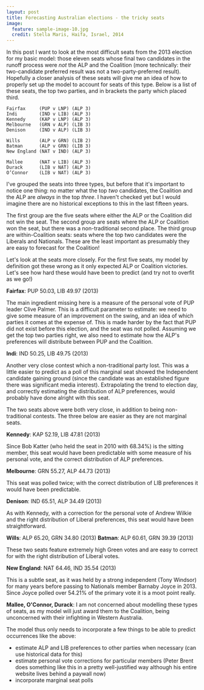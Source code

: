 ```yaml
---
layout: post
title: Forecasting Australian elections - the tricky seats
image:
  feature: sample-image-10.jpg
  credit: Stella Maris, Haifa, Israel, 2014
---
```


In this post I want to look at the most difficult seats from the 2013 election for my basic model: those eleven seats whose final two candidates in the runoff process were *not* the ALP and the Coalition (more technically: their two-candidate preferred result was not a two-party-preferred result). Hopefully a closer analysis of these seats will give me an idea of how to properly set up the model to account for seats of this type. Below is a list of these seats, the top two parties, and in brackets the party which placed third.

    Fairfax     (PUP v LNP) (ALP 3)
    Indi        (IND v LIB) (ALP 3)
    Kennedy     (KAP v LNP) (ALP 3)
    Melbourne   (GRN v ALP) (LIB 3)
    Denison     (IND v ALP) (LIB 3)

    Wills       (ALP v GRN) (LIB 2)
    Batman      (ALP v GRN) (LIB 3)
    New England (NAT v IND) (ALP 3)

    Mallee      (NAT v LIB) (ALP 3)
    Durack      (LIB v NAT) (ALP 3)
    O’Connor    (LIB v NAT) (ALP 3)

I've grouped the seats into three types, but before that it's important to notice one thing: no matter what the top *two* candidates, the Coalition and the ALP are *always* in the top *three*. I haven't checked yet but I would imagine there are no historical exceptions to this in the last fifteen years.

The first group are the five seats where either the ALP or the Coalition did not win the seat. The second group are seats where the ALP or Coalition won the seat, but there was a non-traditional second place. The third group are within-Coalition seats: seats where the top two candidates were the Liberals and Nationals. These are the least important as presumably they are easy to forecast for the Coalition!

Let's look at the seats more closely. For the first five seats, my model by definition got these wrong as it only expected ALP or Coalition victories. Let's see how hard these would have been to predict (and try not to overfit as we go!)

**Fairfax**: PUP 50.03, LIB 49.97 (2013)

The main ingredient missing here is a measure of the personal vote of PUP leader Clive Palmer. This is a difficult parameter to estimate: we need to give some measure of an improvement on the swing, and an idea of which parties it comes at the expense of. This is made harder by the fact that PUP did not exist before this election, and the seat was not polled. Assuming we get the top two parties right, we also need to estimate how the ALP's preferences will distribute between PUP and the Coalition.

**Indi**: IND 50.25, LIB 49.75 (2013)

Another very close contest which a non-traditional party lost. This was a little easier to predict as a poll of this marginal seat showed the Independent candidate gaining ground (since the candidate was an established figure there was significant media interest). Extrapolating the trend to election day, and correctly estimating the distribution of ALP preferences, would probably have done alright with this seat. 

The two seats above were both very close, in addition to being non-traditional contests. The three below are easier as they are not marginal seats. 

**Kennedy**: KAP 52.19, LIB 47.81 (2013)

Since Bob Katter (who held the seat in 2010 with 68.34%) is the sitting member, this seat would have been predictable with some measure of his personal vote, and the correct distribution of ALP preferences.

**Melbourne**: GRN 55.27, ALP 44.73 (2013)

This seat was polled twice; with the correct distribution of LIB preferences it would have been predictable. 

**Denison**: IND 65.51, ALP 34.49 (2013)

As with Kennedy, with a correction for the personal vote of Andrew Wilkie and the right distribution of Liberal preferences, this seat would have been straightforward. 

**Wills**: ALP 65.20, GRN 34.80 (2013)
**Batman**: ALP 60.61, GRN 39.39 (2013)

These two seats feature extremely high Green votes and are easy to correct for with the right distribution of Liberal votes. 

**New England**: NAT 64.46, IND 35.54 (2013)

This is a subtle seat, as it was held by a strong independent (Tony Windsor) for many years before passing to Nationals member Barnaby Joyce in 2013. Since Joyce polled over 54.21% of the primary vote it is a moot point really.

**Mallee, O'Connor, Durack**: I am not concerned about modelling these types of seats, as my model will just award them to the Coalition, being unconcerned with their infighting in Western Australia. 

The model thus only needs to incorporate a few things to be able to predict occurrences like the above:

- estimate ALP and LIB preferences to other parties when necessary (can use historical data for this)
- estimate personal vote corrections for particular members (Peter Brent does something like this in a pretty well-justified way although his entire website lives behind a paywall now)
- incorporate marginal seat polls




